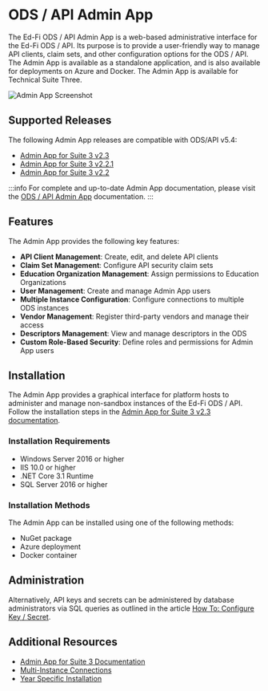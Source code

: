 # ODS / API Admin App

The Ed-Fi ODS / API Admin App is a web-based administrative interface for the
Ed-Fi ODS / API. Its purpose is to provide a user-friendly way to manage API
clients, claim sets, and other configuration options for the ODS / API. The
Admin App is available as a standalone application, and is also available for
deployments on Azure and Docker. The Admin App is available for Technical Suite
Three.

![Admin App Screenshot](https://edfidocs.blob.core.windows.net/$web/img/reference/admin-app/AdminApp18-ScreenCap.png)

## Supported Releases

The following Admin App releases are compatible with ODS/API v5.4:

* [Admin App for Suite 3 v2.3](https://edfi.atlassian.net/wiki/display/ADMIN/Admin+App+for+Suite+3+v2.3)
* [Admin App for Suite 3 v2.2.1](https://edfi.atlassian.net/wiki/spaces/ADMIN/pages/25231403/Admin+App+for+Suite+3+v2.2.1)
* [Admin App for Suite 3 v2.2](https://edfi.atlassian.net/wiki/spaces/ADMIN/pages/25231382/Admin+App+for+Suite+3+v2.2)

:::info
For complete and up-to-date Admin App documentation, please visit the [ODS / API Admin App](https://docs.ed-fi.org/reference/admin-app/) documentation.
:::

## Features

The Admin App provides the following key features:

* **API Client Management**: Create, edit, and delete API clients
* **Claim Set Management**: Configure API security claim sets
* **Education Organization Management**: Assign permissions to Education Organizations
* **User Management**: Create and manage Admin App users
* **Multiple Instance Configuration**: Configure connections to multiple ODS instances
* **Vendor Management**: Register third-party vendors and manage their access
* **Descriptors Management**: View and manage descriptors in the ODS
* **Custom Role-Based Security**: Define roles and permissions for Admin App users

## Installation

The Admin App provides a graphical interface for platform hosts to administer and manage non-sandbox instances of the Ed-Fi ODS / API. Follow the installation steps in the [Admin App for Suite 3 v2.3 documentation](https://edfi.atlassian.net/wiki/display/ADMIN/Admin+App+for+Suite+3+v2.3).

### Installation Requirements

* Windows Server 2016 or higher
* IIS 10.0 or higher
* .NET Core 3.1 Runtime
* SQL Server 2016 or higher

### Installation Methods

The Admin App can be installed using one of the following methods:

* NuGet package
* Azure deployment
* Docker container

## Administration

Alternatively, API keys and secrets can be administered by database administrators via SQL queries as outlined in the article [How To: Configure Key / Secret](https://edfi.atlassian.net/wiki/spaces/ODSAPIS3V54/pages/22774840/How+To+Configure+Key+Secret).

## Additional Resources

* [Admin App for Suite 3 Documentation](https://edfi.atlassian.net/wiki/spaces/ADMIN/overview)
* [Multi-Instance Connections](https://edfi.atlassian.net/wiki/spaces/ADMIN/pages/25239521/Multi-Instance+Connections)
* [Year Specific Installation](https://edfi.atlassian.net/wiki/spaces/ODSAPIS3V54/pages/22774233/Getting+Started+-+Source+Code+Installation)
